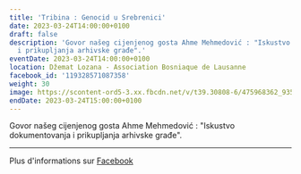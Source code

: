 ```yaml
---
title: 'Tribina : Genocid u Srebrenici'
date: 2023-03-24T14:00:00+0100
draft: false
description: 'Govor našeg cijenjenog gosta Ahme Mehmedović : "Iskustvo dokumentovanja
  i prikupljanja arhivske građe".'
eventDate: 2023-03-24T14:00:00+0100
location: Džemat Lozana - Association Bosniaque de Lausanne
facebook_id: '119328571087358'
weight: 30
image: https://scontent-ord5-3.xx.fbcdn.net/v/t39.30808-6/475968362_935496025377664_1254503329331924344_n.jpg?_nc_cat=109&ccb=1-7&_nc_sid=9e60e4&_nc_ohc=3U5vsS81bPwQ7kNvwHNFbhC&_nc_oc=Adl8qRzoN-tZcbFPTEgj-r4aTJG0xIkWn6kz79BGa5SLZk7O70qqHTmXVlJkEUQsBgo&_nc_zt=23&_nc_ht=scontent-ord5-3.xx&edm=ABTKTjYEAAAA&_nc_gid=Ds21akcLhsPlO_3YuOR-mA&oh=00_AfW-nc4LF7QFTY9zm4Z-yHMv5TYpR9ByTShbPBe3IEtH6Q&oe=68B439C7
endDate: 2023-03-24T15:00:00+0100
---
```


Govor našeg cijenjenog gosta Ahme Mehmedović : "Iskustvo dokumentovanja i prikupljanja arhivske građe".

---

Plus d'informations sur [Facebook](https://facebook.com/events/119328571087358)